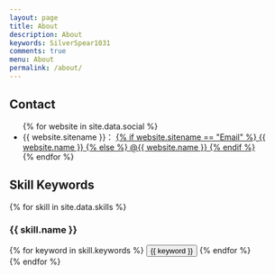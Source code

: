 ```yaml
---
layout: page
title: About
description: About
keywords: SilverSpear1031
comments: true
menu: About
permalink: /about/
---
```


## Contact

<ul>
{% for website in site.data.social %}
  <li>
    {{ website.sitename }}：
    <a href="{{ website.url }}" target="_blank">
      {% if website.sitename == "Email" %}
        {{ website.name }}
      {% else %}
        @{{ website.name }}
      {% endif %}
    </a>
  </li>
{% endfor %}
</ul>


## Skill Keywords

{% for skill in site.data.skills %}
### {{ skill.name }}
<div class="btn-inline">
{% for keyword in skill.keywords %}
<button class="btn btn-outline" type="button">{{ keyword }}</button>
{% endfor %}
</div>
{% endfor %}



